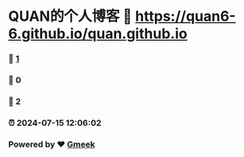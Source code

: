 # QUAN的个人博客 :link: https://quan6-6.github.io/quan.github.io 
### :page_facing_up: [1](https://quan6-6.github.io/quan.github.io/tag.html) 
### :speech_balloon: 0 
### :hibiscus: 2 
### :alarm_clock: 2024-07-15 12:06:02 
### Powered by :heart: [Gmeek](https://github.com/Meekdai/Gmeek)

